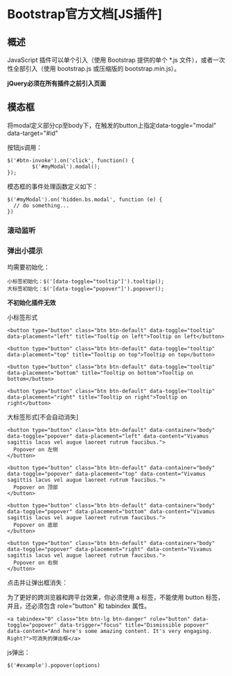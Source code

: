 # Bootstrap官方文档[JS插件]

## 概述

JavaScript 插件可以单个引入（使用 Bootstrap 提供的单个 *.js 文件），或者一次性全部引入（使用 bootstrap.js 或压缩版的 bootstrap.min.js）。

**jQuery必须在所有插件之前引入页面**

## 模态框

将modal定义部分cp至body下，在触发的button上指定data-toggle="modal" data-target="#id"

按钮js调用：

	$('#btn-invoke').on('click', function() {
			$('#myModal').modal();
	});

模态框的事件处理函数定义如下：

	$('#myModal').on('hidden.bs.modal', function (e) {
	  // do something...
	})

### 滚动监听

### 弹出小提示

均需要初始化：

	小标签初始化：$('[data-toggle="tooltip"]').tooltip();
	大标签初始化：$('[data-toggle="popover"]').popover();

**不初始化插件无效**

小标签形式
	
	<button type="button" class="btn btn-default" data-toggle="tooltip" data-placement="left" title="Tooltip on left">Tooltip on left</button>
	
	<button type="button" class="btn btn-default" data-toggle="tooltip" data-placement="top" title="Tooltip on top">Tooltip on top</button>
	
	<button type="button" class="btn btn-default" data-toggle="tooltip" data-placement="bottom" title="Tooltip on bottom">Tooltip on bottom</button>
	
	<button type="button" class="btn btn-default" data-toggle="tooltip" data-placement="right" title="Tooltip on right">Tooltip on right</button>

大标签形式[不会自动消失]

	<button type="button" class="btn btn-default" data-container="body" data-toggle="popover" data-placement="left" data-content="Vivamus sagittis lacus vel augue laoreet rutrum faucibus.">
	  Popover on 左侧
	</button>
	
	<button type="button" class="btn btn-default" data-container="body" data-toggle="popover" data-placement="top" data-content="Vivamus sagittis lacus vel augue laoreet rutrum faucibus.">
	  Popover on 顶部
	</button>
	
	<button type="button" class="btn btn-default" data-container="body" data-toggle="popover" data-placement="bottom" data-content="Vivamus
	sagittis lacus vel augue laoreet rutrum faucibus.">
	  Popover on 底部
	</button>

	<button type="button" class="btn btn-default" data-container="body" data-toggle="popover" data-placement="right" data-content="Vivamus sagittis lacus vel augue laoreet rutrum faucibus.">
	  Popover on 右侧
	</button>

点击并让弹出框消失：

为了更好的跨浏览器和跨平台效果，你必须使用 a 标签，不能使用 button 标签，并且，还必须包含 role="button" 和 tabindex 属性。

	<a tabindex="0" class="btn btn-lg btn-danger" role="button" data-toggle="popover" data-trigger="focus" title="Dismissible popover" data-content="And here's some amazing content. It's very engaging. Right?">可消失的弹出框</a>

js弹出：

	$('#example').popover(options)